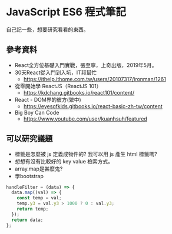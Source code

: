 # JavaScript ES6 程式筆記

自己記一些，想要研究看看的東西。

## 參考資料

- React全方位基礎入門實戰，張至寧，上奇出版，2019年5月。
- 30天React從入門到入坑，IT邦幫忙
  - <https://ithelp.ithome.com.tw/users/20107317/ironman/1261>
- 從零開始學 ReactJS（ReactJS 101）
  - <https://kdchang.gitbooks.io/react101/content/>
- React - DOM界的彼方(繁中)
  - <https://eyesofkids.gitbooks.io/react-basic-zh-tw/content>
- Big Boy Can Code
  - <https://www.youtube.com/user/kuanhsuh/featured>

## 可以研究議題

- 標籤是怎麼被 js 定義成物件的? 我可以用 js 產生 html 標籤嗎?
- 想想有沒有比較好的 key value 檢索方式。
- array.map是甚麼鬼?
- 學bootstrap

```javascript
handleFilter = (data) => {
  data.map((val) => {
    const temp = val;
    temp.y3 = val.y3 > 1000 ? 0 : val.y3;
    return temp;
  });
  return data;
};
```
